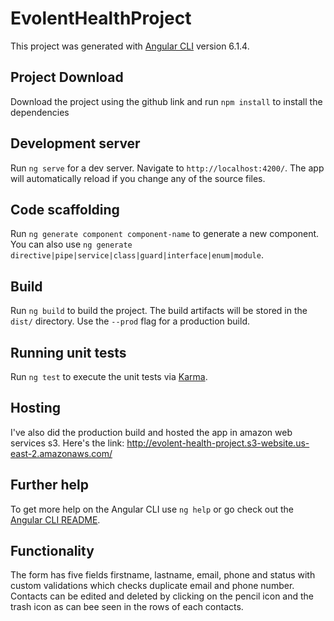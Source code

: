 # EvolentHealthProject

This project was generated with [Angular CLI](https://github.com/angular/angular-cli) version 6.1.4.
## Project Download
Download the project using the github link and run `npm install` to install the dependencies

## Development server
Run `ng serve` for a dev server. Navigate to `http://localhost:4200/`. The app will automatically reload if you change any of the source files.

## Code scaffolding

Run `ng generate component component-name` to generate a new component. You can also use `ng generate directive|pipe|service|class|guard|interface|enum|module`.

## Build

Run `ng build` to build the project. The build artifacts will be stored in the `dist/` directory. Use the `--prod` flag for a production build.

## Running unit tests

Run `ng test` to execute the unit tests via [Karma](https://karma-runner.github.io).

## Hosting

I've also did the production build and hosted the app in amazon web services s3. Here's the link: http://evolent-health-project.s3-website.us-east-2.amazonaws.com/

## Further help

To get more help on the Angular CLI use `ng help` or go check out the [Angular CLI README](https://github.com/angular/angular-cli/blob/master/README.md).

## Functionality

The form has five fields firstname, lastname, email, phone and status with custom validations which checks duplicate email and phone number. Contacts can be edited and deleted by clicking on the pencil icon and the trash icon as can bee seen in the rows of each contacts.
